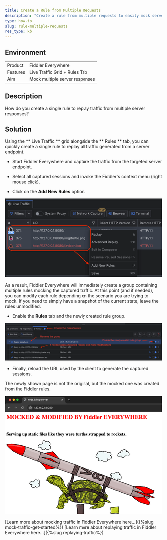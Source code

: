 ```yaml
---
title: Create a Rule from Multiple Requests
description: "Create a rule from multiple requests to easily mock server responses in batch."
type: how-to
slug: rule-multiple-requests
res_type: kb
---
```


## Environment

|   |   |
|---|---|
| Product | Fiddler Everywhere |
| Features | Live Traffic Grid + Rules Tab |
| Aim | Mock multiple server responses |

## Description

How do you create a single rule to replay traffic from multiple server responses?

## Solution

Using the ** Live Traffic ** grid alongside the ** Rules ** tab, you can quickly create a single rule to replay all traffic generated from a server endpoint.

- Start Fiddler Everywhere and capture the traffic from the targeted server endpoint.

- Select all captured sessions and invoke the Fiddler's context menu (right mouse click).

- Click on the **Add New Rules** option.

 ![context menu option](../images/kb/mock-traffic/mock-traffic-in-batch-001.png)

 As a result, Fiddler Everywhere will immediately create a group containing multiple rules mocking the captured traffic. At this point (and if needed), you can modify each rule depending on the scenario you are trying to mock. If you need to simply have a snapshot of the current state, leave the rules unmodified.

- Enable the **Rules** tab and the newly created rule group.

 ![enabling the newly created group of rules](../images/kb/mock-traffic/mock-traffic-in-batch-002.png)

- Finally, reload the URL used by the client to generate the captured sessions. 

The newly shown page is not the original, but the mocked one was created from the Fiddler rules. 

![mocked endpoints](../images/kb/mock-traffic/mock-traffic-in-batch-003.png)


[Learn more about mocking traffic in Fiddler Everywhere here...]({%slug mock-traffic-get-started%})
[Learn more about replaying traffic in Fiddler Everywhere here...]({%slug replaying-traffic%})